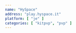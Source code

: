 ```yaml
---
name: "HySpace"
address: "play.hyspace.it"
platform: [ "je" ]
categories: [ "kitpvp", "pvp" ]
---
```

